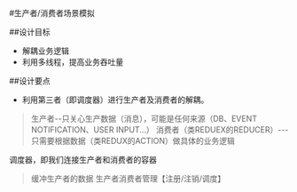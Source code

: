 #生产者/消费者场景模拟

##设计目标
- 解耦业务逻辑
- 利用多线程，提高业务吞吐量


##设计要点
- 利用第三者（即调度器）进行生产者及消费者的解耦。
> 生产者--只关心生产数据（消息），可能是任何来源（DB、EVENT NOTIFICATION、USER INPUT...）
> 消费者（类REDUEX的REDUCER）---只需要根据数据（类REDUX的ACTION）做具体的业务逻辑

调度器，即我们连接生产者和消费者的容器
> 缓冲生产者的数据
> 生产者消费者管理【注册/注销/调度】

